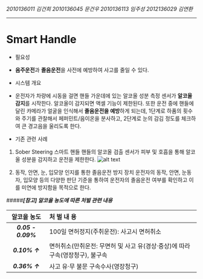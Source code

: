 

*2010136011 김건희*
*2010136045 문건우*
*2010136113 임주성*
*2012136029 김연환*

---

# Smart Handle

* 필요성
 * **음주운전**과 **졸음운전**을 사전에 예방하여 사고를 줄일 수 있다.
 
* 시스템 개요
 * 운전자가 차량에 시동을 걸면 핸들 가운데에 있는 알코올 성분 측정 센서가 **알코올 감지**를 시작한다. 알코올이 감지되면 액셀 기능이 제한된다. 또한 운전 중에 핸들에 달린 카메라가 얼굴을 인식해서 **졸음운전을 예방**하게 되는데, 1단계로 하품의 횟수와 주기를 관찰해서 페퍼민트/음이온을 분사하고, 2단계로 눈의 감김 정도를 체크하여 큰 경고음을 울리도록 한다.
 
 
* 기존 관련 사례
 1. Sober Steering 스마트 핸들
  핸들의 알코올 검출 센서가 피부 및 호흡을 통해 알코올 성분을 감지하고 운전을 제한한다.
 ![alt text](http://cfile29.uf.tistory.com/image/27569F4F5673B066175CC0)
 
 2. 동작, 안면, 눈, 입모양 인지를 통한 졸음운전 방지 장치
  운전자의 동작, 안면, 눈동자, 입모양 등의 다양한 판단 기준을 통하여 운전자의 졸음운전 여부를 확인하고 이를 미연에 방지함을 목적으로 한다. 
 

 
 #####**_[참고] 알코올 농도에 따른 처벌 관련 내용_**
 
|  알코올 농도   | 처 벌 내 용 |
| :-------:    | :---- | 
| **_0.05 - 0.09%_** | 100일 면허정지(주취운전): 사고시 면허취소|
| **_0.10% ↑_**    | 면허취소(만취운전: 무면허 및 사고 유(경상·중상)에 따라 구속(영장청구), 불구속| 
| **_0.36% ↑_**    | 사고 유·무 불문 구속수사(영장청구)    | 

